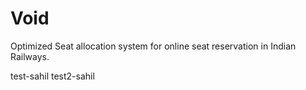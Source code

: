 # Void
Optimized Seat allocation system for online seat reservation in Indian Railways.

test-sahil
test2-sahil
